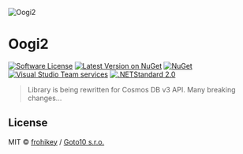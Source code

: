 ![Oogi2](https://github.com/goto10hq/Oogi2/raw/master/oogi2-icon.png)

# Oogi2

[![Software License](https://img.shields.io/badge/license-MIT-brightgreen.svg?style=flat-square)](LICENSE.md)
[![Latest Version on NuGet](https://img.shields.io/nuget/v/Oogi2.svg?style=flat-square)](https://www.nuget.org/packages/Oogi2/)
[![NuGet](https://img.shields.io/nuget/dt/Oogi2.svg?style=flat-square)](https://www.nuget.org/packages/Oogi2/)
[![Visual Studio Team services](https://img.shields.io/vso/build/frohikey/c3964e53-4bf3-417a-a96e-661031ef862f/118.svg?style=flat-square)](https://github.com/goto10hq/Oogi2)
[![.NETStandard 2.0](https://img.shields.io/badge/.NETStandard-2.0-blue.svg?style=flat-square)](https://github.com/dotnet/standard/blob/master/docs/versions/netstandard2.0.md)

> Library is being rewritten for Cosmos DB v3 API. Many breaking changes...

<!-- ## Connection

Connection is basic configuration object. Just initialize it simply like that:

``var connection = new Connection(endpoint, authorizationKey, database, collection);``

Some things keep in mind:
- if Windows OS is detected, connection mode ``Direct`` and connection protocol ``Tcp`` is being used, otherwise we ended up with ``Gateway`` mode since ``Direct`` one doesn't work on OSX/Linux
- default JSON ser/deser settings are being set:

```csharp
Formatting = Formatting.None,
TypeNameHandling = TypeNameHandling.None,
ContractResolver = new CamelCasePropertyNamesContractResolver()
```
- if you don't specify ``ConnectionPolicy`` some ultra safe retry policy settings are being used

```csharp
MaxRetryAttemptsOnThrottledRequests = 1000,
MaxRetryWaitTimeInSeconds = 60
```

### Methods

``DocumentCollection CreateCollection()``

Create collection if it doesn't exists.

``bool DeleteCollection()``

Delete collection.

## Repository

Generic and non-generic repositories are available. 

Easiest way is using non-generic repository like that:

```csharp
var repo = new Repository(connection);

repo.Create(new { Movie = "Donkey Kong Jr.", Rating = 3 });
repo.Create(new { Movie = "King Kong", Rating = 2 });
repo.Create(new { Movie = "Donkey Kong", Rating = 1 });

var games = repo.GetList("select * from c where c.rating = @rating", new { rating = 3 });
```

In most cases you'd like to use POCOs like that:

```csharp
const string _entity = "robot";

[EntityType("entity", _entity)]
public class Robot
{
 public string Id { get; set; }            
 public string Name { get; set; }
 public int ArtificialIq { get; set; }
 public Stamp Created { get; set; } = new Stamp();
 public bool IsOperational { get; set; }
}
``` 
We have a special attribute ``[Entity]`` useful for setting document type property. It's optional of course. If you use this attribute condition is automatically injected in "where" phrase in SQL.

```csharp
var repo = new Repository<Robot>(connection);
var robot = repo.GetFirstOrDefault(); // generated sql "select top 1 * from c where c.entity = 'robot'
var robots = repo.GetList("select * from c where c.entity = @entity and c.artificialIq > @iq",
new
{
    entity = _entity,
    iq = 120
});
```

### Methods for repository

``T GetFirstOrDefault(SqlQuerySpec query, FeedOptions feedOptions = null)``

``T GetFirstOrDefault(DynamicQuery query, FeedOptions feedOptions = null)``

``T GetFirstOrDefault(string sql, object parameters, FeedOptions feedOptions = null)``

``T GetFirstOrDefault(string id, FeedOptions feedOptions = null)``

Get first document found or null. Three types of queries, direct Id of the document or just ``null`` _(in this case EntityType is auto included)_.

``T Upsert(T entity, RequestOptions requestOptions = null)``

Upsert document.

``T Create(T entity, RequestOptions requestOptions = null)``

Create document.

``T Replace(T entity, RequestOptions requestOptions = null)``

Replace document.

``bool Delete(string id, RequestOptions requestOptions = null)``

``bool Delete(T entity, RequestOptions requestOptions = null)``

Delete document.

``IList<T> GetAll(FeedOption feedOptions = null)``

Get all documents _(in this case EntityType is auto included)_.

``IList<T> GetList(SqlQuerySpec query, FeedOptions feedOptions = null)``

``IList<T> GetList(DynamicQuery query, FeedOptions feedOptions = null)``

``IList<T> GetList(string query, object parameters = null, FeedOptions feedOptions = null)``

Get list of documents.

## Aggregate repository

Helper repository for aggregate calls. It automagically handles possibility of partial results.

```csharp
var agr = new AggregateRepository(connection);
var einstein = repo.Get("select max(c.iq) from c where c.gender", new { gender = "M" });
```

### Methods for aggregate repository

``long? Get(SqlQuerySpec query, FeedOptions feedOptions = null)``

``long? Get(DynamicQuery query, FeedOptions feedOptions = null)``

``long? Get(string sql, object parameters, FeedOptions feedOptions = null)``

Get a numeric result of aggregate function.

## Tokens

Since it's kinda complicated to filter stamps (datetimes) directly through SQL queries. We have two timestamp objects:

### SimpleStamp

``var created = new SimpleStamp(dateTime);``

In JSON:

```json
"created": {
 "dateTime": "2017-03-29T15:58:50.8828571+02:00",
 "epoch": 1490803130
}
```

### Stamp

``var created = new Stamp(dateTime);``

In JSON:

```json
"created": {
 "dateTime": "2016-09-13T20:06:22.3214018+02:00",
 "epoch": 1473797182,
 "year": 2016,
 "month": 9,
 "day": 13,
 "hour": 20,
 "minute": 6,
 "second": 22
}
```

Stamps are automatically compared by ``epoch``:

```csharp
var q = new DynamicQuery("select * from c where c.epoch = @stamp or c.epoch2 = @stamp2", 
new
{
    stamp = new Stamp(new DateTime(2000, 1, 1)),
    stamp2 = new SimpleStamp(new DateTime(2001, 1, 1))
});
```

results in:

``select * from c where c.epoch = 946684800 or c.epoch2 = 9466848002``
            
## Queries

### DynamicQuery

More comfort way:

```csharp
var ids = new List<int> { 4, 5, 2 };
var q = new DynamicQuery("select * from c where c.items in @ids", new { ids });            
```

results in:

``select * from c where c.items in (4,5,2)``

### SqlQuerySpec

var q = new SqlQuerySpec
(
    "select * from c where c.entity = @entity",
    new SqlParameterCollection
    {
        new SqlParameter("@entity", "robot"),
    }
);

results in:

``select * from c where c.entity = 'robot'``

### PureString

Of course.

### LINQ

Not at the moment. I don't like it very much. I'm gonna implement it maybe in the future. -->

## License

MIT © [frohikey](http://frohikey.com) / [Goto10 s.r.o.](http://www.goto10.cz)
